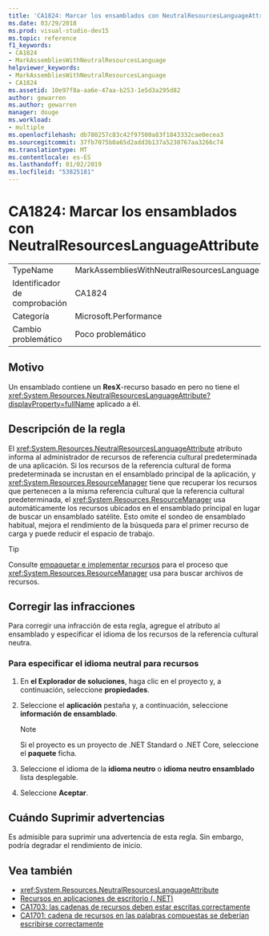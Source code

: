 ```yaml
---
title: 'CA1824: Marcar los ensamblados con NeutralResourcesLanguageAttribute'
ms.date: 03/29/2018
ms.prod: visual-studio-dev15
ms.topic: reference
f1_keywords:
- CA1824
- MarkAssembliesWithNeutralResourcesLanguage
helpviewer_keywords:
- MarkAssembliesWithNeutralResourcesLanguage
- CA1824
ms.assetid: 10e97f8a-aa6e-47aa-b253-1e5d3a295d82
author: gewarren
ms.author: gewarren
manager: douge
ms.workload:
- multiple
ms.openlocfilehash: db780257c83c42f97500a83f1843332cae0ecea3
ms.sourcegitcommit: 37fb7075b0a65d2add3b137a5230767aa3266c74
ms.translationtype: MT
ms.contentlocale: es-ES
ms.lasthandoff: 01/02/2019
ms.locfileid: "53825181"
---
```

# <a name="ca1824-mark-assemblies-with-neutralresourceslanguageattribute"></a>CA1824: Marcar los ensamblados con NeutralResourcesLanguageAttribute

|||
|-|-|
|TypeName|MarkAssembliesWithNeutralResourcesLanguage|
|Identificador de comprobación|CA1824|
|Categoría|Microsoft.Performance|
|Cambio problemático|Poco problemático|

## <a name="cause"></a>Motivo

Un ensamblado contiene un **ResX**-recurso basado en pero no tiene el <xref:System.Resources.NeutralResourcesLanguageAttribute?displayProperty=fullName> aplicado a él.

## <a name="rule-description"></a>Descripción de la regla

El <xref:System.Resources.NeutralResourcesLanguageAttribute> atributo informa al administrador de recursos de referencia cultural predeterminada de una aplicación. Si los recursos de la referencia cultural de forma predeterminada se incrustan en el ensamblado principal de la aplicación, y <xref:System.Resources.ResourceManager> tiene que recuperar los recursos que pertenecen a la misma referencia cultural que la referencia cultural predeterminada, el <xref:System.Resources.ResourceManager> usa automáticamente los recursos ubicados en el ensamblado principal en lugar de buscar un ensamblado satélite. Esto omite el sondeo de ensamblado habitual, mejora el rendimiento de la búsqueda para el primer recurso de carga y puede reducir el espacio de trabajo.

> [!TIP]
> Consulte [empaquetar e implementar recursos](/dotnet/framework/resources/packaging-and-deploying-resources-in-desktop-apps) para el proceso que <xref:System.Resources.ResourceManager> usa para buscar archivos de recursos.

## <a name="fix-violations"></a>Corregir las infracciones

Para corregir una infracción de esta regla, agregue el atributo al ensamblado y especificar el idioma de los recursos de la referencia cultural neutra.

### <a name="to-specify-the-neutral-language-for-resources"></a>Para especificar el idioma neutral para recursos

1. En **el Explorador de soluciones**, haga clic en el proyecto y, a continuación, seleccione **propiedades**.

2. Seleccione el **aplicación** pestaña y, a continuación, seleccione **información de ensamblado**.

   > [!NOTE]
   > Si el proyecto es un proyecto de .NET Standard o .NET Core, seleccione el **paquete** ficha.

3. Seleccione el idioma de la **idioma neutro** o **idioma neutro ensamblado** lista desplegable.

4. Seleccione **Aceptar**.

## <a name="when-to-suppress-warnings"></a>Cuándo Suprimir advertencias

Es admisible para suprimir una advertencia de esta regla. Sin embargo, podría degradar el rendimiento de inicio.

## <a name="see-also"></a>Vea también

- <xref:System.Resources.NeutralResourcesLanguageAttribute>
- [Recursos en aplicaciones de escritorio (. NET)](/dotnet/framework/resources/)
- [CA1703: las cadenas de recursos deben estar escritas correctamente](../code-quality/ca1703-resource-strings-should-be-spelled-correctly.md)
- [CA1701: cadena de recursos en las palabras compuestas se deberían escribirse correctamente](../code-quality/ca1701-resource-string-compound-words-should-be-cased-correctly.md)